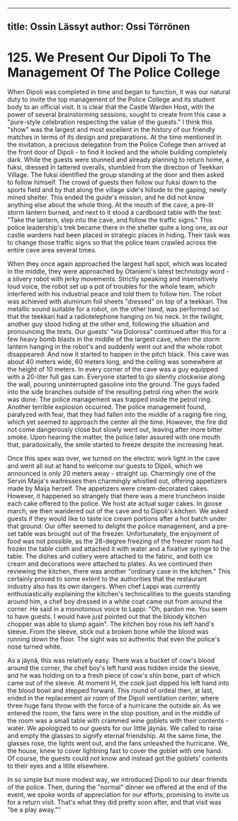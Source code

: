 
---
title: Ossin Lässyt
author: Ossi Törrönen
---

    
# 125. We Present Our Dipoli To The Management Of The Police College

When Dipoli was completed in time and began to function, it was our natural duty to invite the top management of the Police College and its student body to an official visit. It is clear that the Castle Warden Host, with the power of several brainstorming sessions, sought to create from this case a "pure-style celebration respecting the value of the guests." I think this "show" was the largest and most excellent in the history of our friendly matches in terms of its design and preparations. At the time mentioned in the invitation, a precious delegation from the Police College then arrived at the front door of Dipoli - to find it locked and the whole building completely dark. While the guests were stunned and already planning to return home, a fuksi, dressed in tattered overalls, stumbled from the direction of Teekkari Village. The fuksi identified the group standing at the door and then asked to follow himself. The crowd of guests then follow our fuksi down to the sports field and by that along the village side's hillside to the gaping, newly mined shelter. This ended the guide's mission, and he did not know anything else about the whole thing. At the mouth of the cave, a pre-lit storm lantern burned, and next to it stood a cardboard table with the text: "Take the lantern, step into the cave, and follow the traffic signs." This police leadership's trek became there in the shelter quite a long one, as our castle wardens had been placed in strategic places in hiding. Their task was to change those traffic signs so that the police team crawled across the entire cave area several times.

When they once again approached the largest hall spot, which was located in the middle, they were approached by Otaniemi's latest technology word - a silvery robot with jerky movements. Strictly speaking and insensitively loud voice, the robot set up a pot of troubles for the whole team, which interfered with his industrial peace and told them to follow him. The robot was achieved with aluminum foil sheets "dressed" on top of a teekkari. The metallic sound suitable for a robot, on the other hand, was performed so that the teekkari had a radiotelephone hanging on his neck. In the twilight, another guy stood hiding at the other end, following the situation and pronouncing the texts. Our guests' "via Dolorosa" continued after this for a few heavy bomb blasts in the middle of the largest cave, when the storm lantern hanging in the robot's and suddenly went out and the whole robot disappeared. And now it started to happen in the pitch black. This cave was about 40 meters wide, 60 meters long, and the ceiling was somewhere at the height of 10 meters. In every corner of the cave was a guy equipped with a 20-liter full gas can. Everyone started to go silently clockwise along the wall, pouring uninterrupted gasoline into the ground. The guys faded into the side branches outside of the resulting petrol ring when the work was done. The police management was trapped inside the petrol ring. Another terrible explosion occurred. The police management found, paralyzed with fear, that they had fallen into the middle of a raging fire ring, which yet seemed to approach the center all the time. However, the fire did not come dangerously close but slowly went out, leaving after more bitter smoke. Upon hearing the matter, the police later assured with one mouth that, paradoxically, the smile started to freeze despite the increasing heat.

Once this spex was over, we turned on the electric work light in the cave and went all out at hand to welcome our guests to Dipoli, which we announced is only 20 meters away - straight up. Charmingly one of the Servin Maija's waitresses then charmingly whistled out, offering appetizers made by Maija herself. The appetizers were cream-decorated cakes. However, it happened so strangely that there was a mere truncheon inside each cake offered to the police. We host ate actual sugar cakes. In goose march, we then wandered out of the cave and to Dipoli's kitchen. We asked guests if they would like to taste ice cream portions after a hot batch under that ground. Our offer seemed to delight the police management, and a pre-set table was brought out of the freezer. Unfortunately, the enjoyment of food was not possible, as the 28-degree freezing of the freezer room had frozen the table cloth and attached it with water and a fixative syringe to the table. The dishes and cutlery were attached to the fabric, and both ice cream and decorations were attached to plates. As we continued then reviewing the kitchen, there was another "ordinary case in the kitchen." This certainly proved to some extent to the authorities that the restaurant industry also has its own dangers. When chef Lappi was currently enthusiastically explaining the kitchen's technicalities to the guests standing around him, a chef boy dressed in a white coat came out from around the corner. He said in a monotonous voice to Lappi: "Oh, pardon me. You seem to have guests. I would have just pointed out that the bloody kitchen chopper was able to slump again". The kitchen boy rose his left hand's sleeve. From the sleeve, stick out a broken bone while the blood was running down the floor. The sight was so authentic that even the police's nose turned white.

As a jäynä, this was relatively easy. There was a bucket of cow's blood around the corner, the chef boy's left hand was hidden inside the sleeve, and he was holding on to a fresh piece of cow's shin bone, part of which came out of the sleeve. At moment H, the cook just dipped his left hand into the blood bowl and stepped forward. This round of ordeal then, at last, ended in the replacement air room of the Dipoli ventilation center, where three huge fans throw with the force of a hurricane the outside air. As we entered the room, the fans were in the stop position, and in the middle of the room was a small table with crammed wine goblets with their contents - water. We apologized to our guests for our little jäynäs. We called to raise and empty the glasses to signify eternal friendship. At the same time, the glasses rose, the lights went out, and the fans unleashed the hurricane. We, the house, knew to cover lightning fast to cover the goblet with one hand. Of course, the guests could not know and instead got the goblets' contents to their eyes and a little elsewhere.

In so simple but more modest way, we introduced Dipoli to our dear friends of the police. Then, during the "normal" dinner we offered at the end of the event, we spoke words of appreciation for our efforts, promising to invite us for a return visit. That's what they did pretty soon after, and that visit was "be a play away.""
